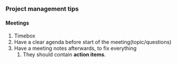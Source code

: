 ### Project management tips


#### Meetings

1. Timebox
2. Have a clear agenda before start of the meeting(topic/questions)
3. Have a meeting notes afterwards, to fix everything
   1. They should contain **action items**.